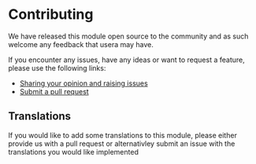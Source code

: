 # Contributing

We have released this module open source to the community and as such welcome
any feedback that usera may have.

If you encounter any issues, have any ideas or want to request a feature, please
use the following links:

 * [Sharing your opinion and raising issues](https://github.com/i-lateral/silverstripe-auth-username/issues)
 * [Submit a pull request](https://github.com/i-lateral/silverstripe-auth-username/pulls)

## Translations

If you would like to add some translations to this module, please either provide
us with a pull request or alternativley submit an issue with the translations you
would like implemented
